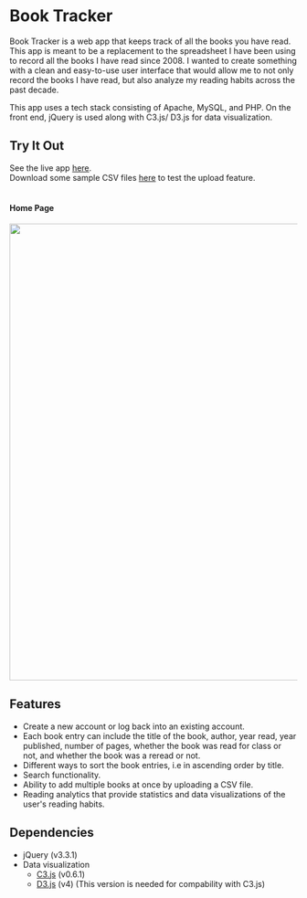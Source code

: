 # Book Tracker
Book Tracker is a web app that keeps track of all the books you have read. This app is meant to be a replacement to the spreadsheet I have been using to record all the books I have read since 2008. I wanted to create something with a clean and easy-to-use user interface that would allow me to not only record the books I have read, but also analyze my reading habits across the past decade. 

This app uses a tech stack consisting of Apache, MySQL, and PHP. On the front end, jQuery is used along with C3.js/ D3.js for data visualization.  

## Try It Out
See the live app [here](https://still-scrubland-90743.herokuapp.com/).
<br>
Download some sample CSV files [here](https://github.com/stephaniekyyip/bookTracker/tree/master/csv_files) to test the upload feature.
<br>
<br>
#### Home Page
<img src = "https://github.com/stephaniekyyip/bookTracker/blob/master/bookTrackerScreenshot.png" width = "800px"></img>
<br>

## Features
- Create a new account or log back into an existing account.
- Each book entry can include the title of the book, author, year read, year published, number of pages, whether the book was read for class or not, and whether the book was a reread or not.
- Different ways to sort the book entries, i.e in ascending order by title.
- Search functionality.
- Ability to add multiple books at once by uploading a CSV file.
- Reading analytics that provide statistics and data visualizations of the user's reading habits.

## Dependencies
- jQuery (v3.3.1)
- Data visualization
  - [C3.js](http://c3js.org) (v0.6.1)
  - [D3.js](https://d3js.org/) (v4) (This version is needed for compability with C3.js)
